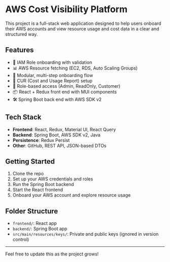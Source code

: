 # AWS Cost Visibility Platform

This project is a full-stack web application designed to help users onboard their AWS accounts and view resource usage and cost data in a clear and structured way.

## Features

- 🔐 IAM Role onboarding with validation
- 📊 AWS Resource fetching (EC2, RDS, Auto Scaling Groups)
- 📁 Modular, multi-step onboarding flow
- 🧾 CUR (Cost and Usage Report) setup
- 👥 Role-based access (Admin, ReadOnly, Customer)
- 📦 React + Redux front end with MUI components
- 🛠 Spring Boot back end with AWS SDK v2

## Tech Stack

- **Frontend**: React, Redux, Material UI, React Query
- **Backend**: Spring Boot, AWS SDK v2, Java
- **Persistence**: Redux Persist
- **Other**: GitHub, REST API, JSON-based DTOs

## Getting Started

1. Clone the repo
2. Set up your AWS credentials and roles
3. Run the Spring Boot backend
4. Start the React frontend
5. Onboard your AWS account and explore resource usage

## Folder Structure

- `frontend/`: React app
- `backend/`: Spring Boot app
- `src/main/resources/keys/`: Private and public keys (ignored in version control)

---

Feel free to update this as the project grows!
